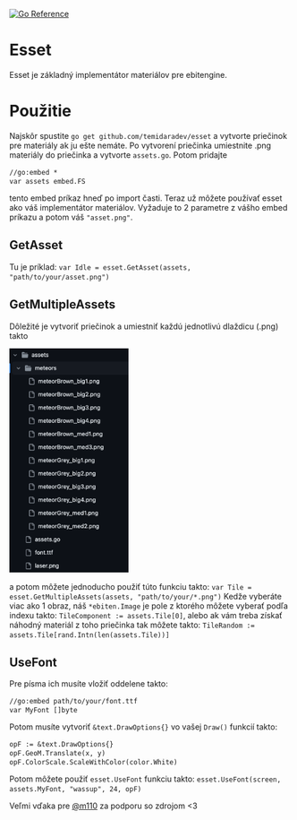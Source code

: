 [![Go Reference](https://pkg.go.dev/badge/github.com/temidaradev/esset.svg)](https://pkg.go.dev/github.com/temidaradev/esset)

# Esset

Esset je základný implementátor materiálov pre ebitengine.

# Použitie

Najskôr spustite `go get github.com/temidaradev/esset` a vytvorte priečinok pre materiály ak ju ešte nemáte. Po vytvorení priečinka umiestnite .png materiály do priečinka a vytvorte `assets.go`. Potom pridajte

```
//go:embed *
var assets embed.FS
```

tento embed príkaz hneď po import časti. Teraz už môžete používať esset ako váš implementátor materiálov. Vyžaduje to 2 parametre z vášho embed príkazu a potom váš `"asset.png"`.

## GetAsset

Tu je príklad: `var Idle = esset.GetAsset(assets, "path/to/your/asset.png")`

## GetMultipleAssets

Dôležité je vytvoriť priečinok a umiestniť každú jednotlivú dlaždicu (.png) takto

<img src="resources/image.png" height="400">

a potom môžete jednoducho použiť túto funkciu takto: `var Tile = esset.GetMultipleAssets(assets, "path/to/your/*.png")` Kedže vyberáte viac ako 1 obraz, náš `*ebiten.Image` je pole z ktorého môžete vyberať podľa indexu takto: `TileComponent := assets.Tile[0]`, alebo ak vám treba získať náhodný materiál z toho priečinka tak môžete takto: `TileRandom := assets.Tile[rand.Intn(len(assets.Tile))]`

## UseFont

Pre písma ich musíte vložiť oddelene takto:

```
//go:embed path/to/your/font.ttf
var MyFont []byte
```

Potom musíte vytvoriť `&text.DrawOptions{}` vo vašej `Draw()` funkcií takto:

```
opF := &text.DrawOptions{}
opF.GeoM.Translate(x, y)
opF.ColorScale.ScaleWithColor(color.White)
```

Potom môžete použiť `esset.UseFont` funkciu takto: `esset.UseFont(screen, assets.MyFont, "wassup", 24, opF)`

Veľmi vďaka pre [@m110](https://github.com/m110) za podporu so zdrojom <3

